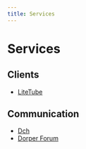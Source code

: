 ```yaml
---
title: Services
---
```

<h1 class="page-title">Services</h1>

## Clients
- [LiteTube](litetube)

## Communication
- [Dch](dch)
- [Dorper Forum](forum)

